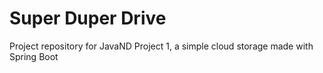 # Super Duper Drive
Project repository for JavaND Project 1, a simple cloud storage made with Spring Boot
